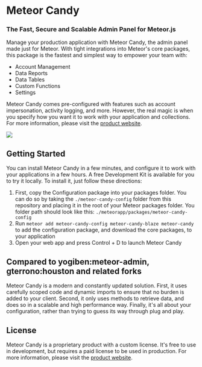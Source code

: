 # Meteor Candy
### The Fast, Secure and Scalable Admin Panel for Meteor.js

Manage your production application with Meteor Candy, the admin panel made just for Meteor. With tight integrations into Meteor's core packages, this package is the fastest and simplest way to empower your team with:

- Account Management
- Data Reports
- Data Tables
- Custom Functions
- Settings

Meteor Candy comes pre-configured with features such as account impersonation, activity logging, and more. However, the real magic is when you specify how you want it to work with your application and collections. For more information, please visit the <a href="https://www.meteorcandy.com">product website</a>.

<img src="https://raw.githubusercontent.com/msavin/MeteorCandy-meteor-admin/master/screenshot.png">

## Getting Started

You can install Meteor Candy in a few minutes, and configure it to work with your applications in a few hours. A free Development Kit is available for you to try it locally. To install it, just follow these directions:

1. First, copy the Configuration package into your packages folder. You can do so by taking the `./meteor-candy-config` folder from this repository and placing it in the root of your Meteor packages folder. You folder path should look like this: `./meteorapp/packages/meteor-candy-config`
2. Run `meteor add meteor-candy-config meteor-candy-blaze meteor-candy` to add the configuration package, and download the core packages, to your application
3. Open your web app and press Control + D to launch Meteor Candy

## Compared to yogiben:meteor-admin, gterrono:houston and related forks

Meteor Candy is a modern and constantly updated solution. First, it uses carefully scoped code and dynamic imports to ensure that no burden is added to your client. Second, it only uses methods to retrieve data, and does so in a scalable and high performance way. Finally, it's all about your configuration, rather than trying to guess its way through plug and play.

## License

Meteor Candy is a proprietary product with a custom license. It's free to use in development, but requires a paid license to be used in production. For more information, please visit the <a href="https://www.meteorcandy.com">product website</a>.
